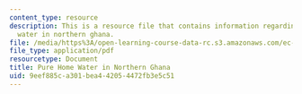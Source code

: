 ```yaml
---
content_type: resource
description: This is a resource file that contains information regarding pure home
  water in northern ghana.
file: /media/https%3A/open-learning-course-data-rc.s3.amazonaws.com/ec-715-d-lab-disseminating-innovations-for-the-common-good-spring-2007/9eef885ca301bea442054472fb3e5c51_MITEC_715S07_lec22.pdf
file_type: application/pdf
resourcetype: Document
title: Pure Home Water in Northern Ghana
uid: 9eef885c-a301-bea4-4205-4472fb3e5c51
---
```

